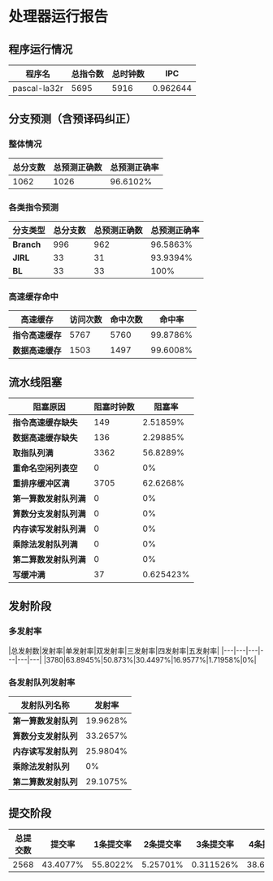 # 处理器运行报告
## 程序运行情况
|程序名|总指令数|总时钟数|IPC|
|---|---|---|---|
|pascal-la32r|5695|5916|0.962644|

## 分支预测（含预译码纠正）
### 整体情况
|总分支数|总预测正确数|总预测正确率|
|---|---|---|
|1062|1026|96.6102%|

### 各类指令预测
|分支类型|总分支数|总预测正确数|总预测正确率|
|---|---|---|---|
|**Branch**| 996 | 962 | 96.5863%|
|**JIRL**| 33 | 31 | 93.9394%|
|**BL**| 33 | 33 | 100%|

### 高速缓存命中
|高速缓存|访问次数|命中次数|命中率|
|---|---|---|---|
|**指令高速缓存**| 5767 | 5760 | 99.8786%|
|**数据高速缓存**| 1503 | 1497 | 99.6008%|
## 流水线阻塞
|阻塞原因|阻塞时钟数|阻塞率|
|---|---|---|
|**指令高速缓存缺失**| 149 | 2.51859%|
|**数据高速缓存缺失**| 136 | 2.29885%|
|**取指队列满**| 3362 | 56.8289%|
|**重命名空闲列表空**|0 | 0%|
|**重排序缓冲区满**|3705 | 62.6268%|
|**第一算数发射队列满**|0 | 0%|
|**算数分支发射队列满**|0 | 0%|
|**内存读写发射队列满**|0 | 0%|
|**乘除法发射队列满**|0 | 0%|
|**第二算数发射队列满**|0 | 0%|
|**写缓冲满**|37 | 0.625423%|

## 发射阶段
### 多发射率
|总发射数|发射率|单发射率|双发射率|三发射率|四发射率|五发射率|
|---|---|---|---|---|---|
|3780|63.8945%|50.873%|30.4497%|16.9577%|1.71958%|0%|

### 各发射队列发射率
|发射队列名称|发射率|
|---|---|
|**第一算数发射队列**|19.9628%|
|**算数分支发射队列**|33.2657%|
|**内存读写发射队列**|25.9804%|
|**乘除法发射队列**|0%|
|**第二算数发射队列**|29.1075%|

## 提交阶段
|总提交数|提交率|1条提交率|2条提交率|3条提交率|4条提交率|
|---|---|---|---|---|---|
|2568|43.4077%|55.8022%|5.25701%|0.311526%|38.6293%|
